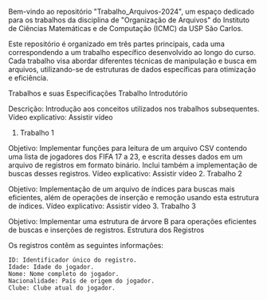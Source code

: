 Bem-vindo ao repositório "Trabalho_Arquivos-2024", um espaço dedicado para os trabalhos da disciplina de "Organização de Arquivos" do Instituto de Ciências Matemáticas e de Computação (ICMC) da USP São Carlos.

Este repositório é organizado em três partes principais, cada uma correspondendo a um trabalho específico desenvolvido ao longo do curso. Cada trabalho visa abordar diferentes técnicas de manipulação e busca em arquivos, utilizando-se de estruturas de dados específicas para otimização e eficiência.

Trabalhos e suas Especificações
Trabalho Introdutório

Descrição: Introdução aos conceitos utilizados nos trabalhos subsequentes.
Vídeo explicativo: Assistir vídeo
1. Trabalho 1

Objetivo: Implementar funções para leitura de um arquivo CSV contendo uma lista de jogadores dos FIFA 17 a 23, e escrita desses dados em um arquivo de registros em formato binário. Inclui também a implementação de buscas desses registros.
Vídeo explicativo: Assistir vídeo
2. Trabalho 2

Objetivo: Implementação de um arquivo de índices para buscas mais eficientes, além de operações de inserção e remoção usando esta estrutura de índices.
Vídeo explicativo: Assistir vídeo
3. Trabalho 3

Objetivo: Implementar uma estrutura de árvore B para operações eficientes de buscas e inserções de registros.
Estrutura dos Registros

Os registros contêm as seguintes informações:

    ID: Identificador único do registro.
    Idade: Idade do jogador.
    Nome: Nome completo do jogador.
    Nacionalidade: País de origem do jogador.
    Clube: Clube atual do jogador.
